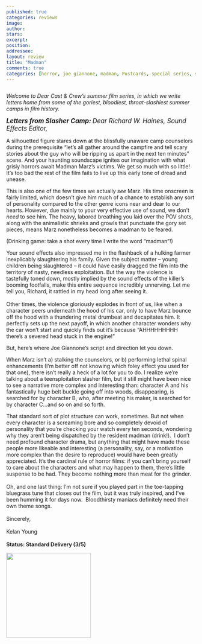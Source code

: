 ```yaml
---
published: true
categories: reviews
image:
author: 
stars: 
excerpt: 
position: 
addressee: 
layout: review
title: "Madman"
comments: true
categories: [horror, joe giannone, madman, Postcards, special series, summer camp, Summer Camp]
---
```

<div><p><em></em><span class="full-image-block ssNonEditable"><span><a href="/letters/2012/7/13/madman.html"><img src="http://static.squarespace.com/static/5005f6bcc4aa41161b33e89e/5329cf1fe4b07c068ebf74de/5329cf1fe4b07c068ebf75b3/1342187323045/madman.jpg" alt="" /></a></span></span></p>
<p><em>Welcome to Dear Cast &amp; Crew&#8217;s summer film series, in which we    write letters home from some of the goriest, bloodiest, throat-slashiest    summer camps in film history.</em></p>
<p><em><span style="font-size:120%;"><strong>Letters from Slasher Camp: </strong>Dear Richard W. Haines, Sound Effects Editor,</span></em></p>
<p>A silhouetted figure stares down at the blissfully unaware camp counselors during the prerequisite &#8220;let&rsquo;s all gather around the campfire and tell scary stories about the guy who will be ripping us apart in the next ten minutes&#8221; scene. And your haunting soundscape ignites our imagination with what grisly horrors await Madman Marz&rsquo;s victims. We get so much with so little! It&rsquo;s too bad the rest of the film fails to live up this early tone of dread and unease.</p>
<p>This is also one of the few times we actually <em>see</em> Marz. His time onscreen is fairly limited, which doesn&rsquo;t give him much of a chance to establish any sort of personality compared to the other genre icons near and dear to our hearts. However, due mainly to your very effective use of sound, we don&rsquo;t <em>need</em> to see him. The heavy, labored breathing you laid over the POV shots, along with the animalistic shrieks and growls that punctuate the gory set pieces, means Marz nonetheless becomes a madman to be feared.</p>
<p>(Drinking game: take a shot every time I write the word &ldquo;madman&rdquo;!)</p>
<p>Your sound effects also impressed me in the flashback of a hulking farmer inexplicably slaughtering his family. Given the subject matter &ndash; young children being slaughtered &ndash; it could have easily dragged the film into the territory of nasty, needless exploitation. But the way the violence is tastefully toned down, mostly implied by the sound effects of the killer&rsquo;s booming footfalls, make this entire sequence incredibly unnerving. Let me tell you, Richard, it rattled in my head long after seeing it.<br /> <br /> Other times, the violence gloriously explodes in front of us, like when a character peers underneath the hood of his car, only to have Marz bounce off the hood with a thundering metal drumbeat and decapitates him. It perfectly sets up the next payoff, in which another character wonders why the car won&#8217;t start and quickly finds out it&rsquo;s because &#8220;AHHHHHHHHH there&#8217;s a severed head stuck in the engine!&#8221;</p>
<p>But, here&rsquo;s where Joe Giannone&rsquo;s script and direction let you down.&nbsp;</p>
<p>When Marz isn&rsquo;t a) stalking the counselors, or b) performing lethal spinal enhancements (I&rsquo;m better off not knowing which foley effect you used for that one), there isn&rsquo;t really a heck of a lot for you to do. I realize we&#8217;re talking about a teensploitation slasher film, but it still might have been nice to see a narrative more complex and interesting than: character A and his fantastically huge belt buckle going off into woods, disappearing, is searched for by character B, who, after meeting his maker, is searched for by character C&hellip;and so on and so forth.</p>
<p>That standard sort of plot structure can work, sometimes. But not when every character is a screaming bore and so completely devoid of personality that you&rsquo;re checking your watch every ten seconds, wondering why they aren&#8217;t being dispatched by the resident madman (drink!).&nbsp; I don&#8217;t need profound character drama, but anything that might have made these people more likeable and interesting (a personality, say, or a motivation more complex than the desire to reproduce) would have been greatly appreciated. It&rsquo;s the cardinal rule of horror films: if you can&#8217;t bring yourself to care about the characters and what may happen to them, there&#8217;s little suspense to be had. They become nothing more than meat for the grinder. <br /> <br /> Oh, and one last thing: I&rsquo;m not sure if you played part in the toe-tapping bluegrass tune that closes out the film, but it was truly inspired, and I&rsquo;ve been humming it for days now.&nbsp; Bloodthirsty maniacs definitely need their own theme songs. <br /> <br /> Sincerely,<br /> <br /> Kelan Young<br /> <br /><strong> Status: Standard Delivery (3/5)</strong></p>
<p><span class="ssNonEditable full-image-block"><span><a href="http://www.zip.ca/Browse/Title.aspx?f=titleId%28106159%29"><img style="width:225px;" src="http://static.squarespace.com/static/5005f6bcc4aa41161b33e89e/5329cf1fe4b07c068ebf74de/5329cf20e4b07c068ebf7ca3/1343245454095/Rent-it-on-Zip.png" alt="" /></a></span></span></p></div>
